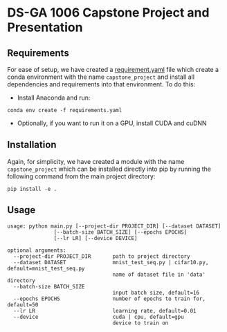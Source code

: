# DS-GA 1006 Capstone Project and Presentation


## Requirements
For ease of setup, we have created a [requirement.yaml](https://github.com/ranamihir/capstone_project/blob/master/requirements.yaml) file which create a conda environment with the name `capstone_project` and install all dependencies and requirements into that environment. To do this:
  - Install Anaconda and run:
```
conda env create -f requirements.yaml
```
  - Optionally, if you want to run it on a GPU, install CUDA and cuDNN

## Installation
Again, for simplicity, we have created a module with the name `capstone_project` which can be installed directly into pip by running the following command from the main project directory:
```
pip install -e .
```

## Usage
```
usage: python main.py [--project-dir PROJECT_DIR] [--dataset DATASET]
               [--batch-size BATCH_SIZE] [--epochs EPOCHS]
               [--lr LR] [--device DEVICE]

optional arguments:
  --project-dir PROJECT_DIR       path to project directory
  --dataset DATASET               mnist_test_seq.py | cifar10.py, default=mnist_test_seq.py
                                  name of dataset file in 'data' directory
  --batch-size BATCH_SIZE
                                  input batch size, default=16
  --epochs EPOCHS                 number of epochs to train for, default=50
  --lr LR                         learning rate, default=0.01
  --device                        cuda | cpu, default=gpu
                                  device to train on
